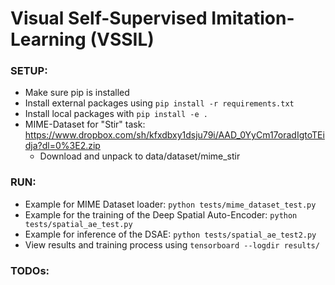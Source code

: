 # Visual Self-Supervised Imitation-Learning (VSSIL)

### SETUP:

* Make sure pip is installed
* Install external packages using ```pip install -r requirements.txt```  
* Install local packages with ```pip install -e .```
* MIME-Dataset for "Stir" task: https://www.dropbox.com/sh/kfxdbxy1dsju79i/AAD_0YyCm17oradIgtoTEidja?dl=0%3E2.zip
    * Download and unpack to data/dataset/mime_stir
  
### RUN:
* Example for MIME Dataset loader: ```python tests/mime_dataset_test.py```
* Example for the training of the Deep Spatial Auto-Encoder: ```python tests/spatial_ae_test.py```
* Example for inference of the DSAE: ```python tests/spatial_ae_test2.py```
* View results and training process using ```tensorboard --logdir results/```

### TODOs: